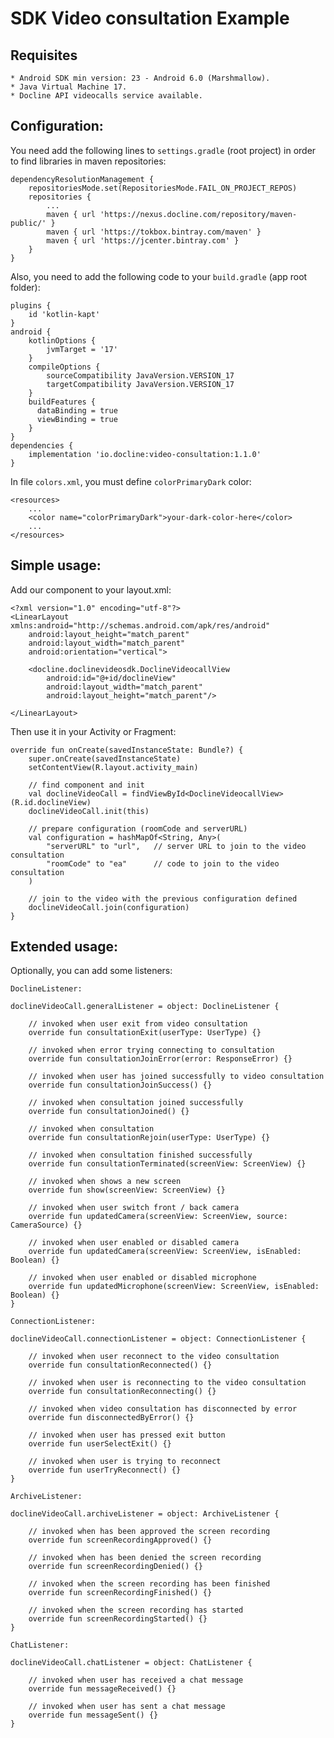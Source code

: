 # SDK Video consultation Example

## Requisites
    * Android SDK min version: 23 - Android 6.0 (Marshmallow).
    * Java Virtual Machine 17.
    * Docline API videocalls service available.


## Configuration:
You need add the following lines to `settings.gradle` (root project) in order to find libraries in maven repositories:
```
dependencyResolutionManagement {
    repositoriesMode.set(RepositoriesMode.FAIL_ON_PROJECT_REPOS)
    repositories {
        ...
        maven { url 'https://nexus.docline.com/repository/maven-public/' }
        maven { url 'https://tokbox.bintray.com/maven' }
        maven { url 'https://jcenter.bintray.com' }
    }
}
```
Also, you need to add the following code to your `build.gradle` (app root folder):
```
plugins {
    id 'kotlin-kapt'
}
android {
    kotlinOptions {  
	    jvmTarget = '17'  
	}
    compileOptions {
        sourceCompatibility JavaVersion.VERSION_17
        targetCompatibility JavaVersion.VERSION_17
    }
    buildFeatures {  
	  dataBinding = true  
	  viewBinding = true  
	}
}
dependencies {
    implementation 'io.docline:video-consultation:1.1.0'
}
```
In file `colors.xml`, you must define `colorPrimaryDark` color:
```
<resources>
    ...
    <color name="colorPrimaryDark">your-dark-color-here</color>
    ...
</resources>
```

## Simple usage:
Add our component to your layout.xml:
```
<?xml version="1.0" encoding="utf-8"?>
<LinearLayout xmlns:android="http://schemas.android.com/apk/res/android"
    android:layout_height="match_parent"
    android:layout_width="match_parent"
    android:orientation="vertical">
    
    <docline.doclinevideosdk.DoclineVideocallView
        android:id="@+id/doclineView"
        android:layout_width="match_parent"
        android:layout_height="match_parent"/>

</LinearLayout>
```

Then use it in your Activity or Fragment:
```
override fun onCreate(savedInstanceState: Bundle?) {
    super.onCreate(savedInstanceState)
    setContentView(R.layout.activity_main)

    // find component and init
    val doclineVideoCall = findViewById<DoclineVideocallView>(R.id.doclineView)
    doclineVideoCall.init(this)
    
    // prepare configuration (roomCode and serverURL)
    val configuration = hashMapOf<String, Any>(
        "serverURL" to "url",   // server URL to join to the video consultation
        "roomCode" to "ea"      // code to join to the video consultation
    )

    // join to the video with the previous configuration defined
    doclineVideoCall.join(configuration)
}
```

## Extended usage:
Optionally, you can add some listeners:

`DoclineListener:`
```
doclineVideoCall.generalListener = object: DoclineListener {

    // invoked when user exit from video consultation
    override fun consultationExit(userType: UserType) {}

    // invoked when error trying connecting to consultation
    override fun consultationJoinError(error: ResponseError) {}

    // invoked when user has joined successfully to video consultation
    override fun consultationJoinSuccess() {}

    // invoked when consultation joined successfully
    override fun consultationJoined() {}

    // invoked when consultation
    override fun consultationRejoin(userType: UserType) {}

    // invoked when consultation finished successfully
    override fun consultationTerminated(screenView: ScreenView) {}

    // invoked when shows a new screen
    override fun show(screenView: ScreenView) {}

    // invoked when user switch front / back camera
    override fun updatedCamera(screenView: ScreenView, source: CameraSource) {}

    // invoked when user enabled or disabled camera
    override fun updatedCamera(screenView: ScreenView, isEnabled: Boolean) {}

    // invoked when user enabled or disabled microphone
    override fun updatedMicrophone(screenView: ScreenView, isEnabled: Boolean) {}
}
```
`ConnectionListener:`
```
doclineVideoCall.connectionListener = object: ConnectionListener {

    // invoked when user reconnect to the video consultation
    override fun consultationReconnected() {}

    // invoked when user is reconnecting to the video consultation
    override fun consultationReconnecting() {}

    // invoked when video consultation has disconnected by error
    override fun disconnectedByError() {}

    // invoked when user has pressed exit button
    override fun userSelectExit() {}

    // invoked when user is trying to reconnect
    override fun userTryReconnect() {}
}

```
`ArchiveListener:`
```
doclineVideoCall.archiveListener = object: ArchiveListener {

    // invoked when has been approved the screen recording
    override fun screenRecordingApproved() {}

    // invoked when has been denied the screen recording
    override fun screenRecordingDenied() {}

    // invoked when the screen recording has been finished
    override fun screenRecordingFinished() {}

    // invoked when the screen recording has started
    override fun screenRecordingStarted() {}
}

```
`ChatListener:`
```
doclineVideoCall.chatListener = object: ChatListener {

    // invoked when user has received a chat message
    override fun messageReceived() {}

    // invoked when user has sent a chat message
    override fun messageSent() {}
}
```
